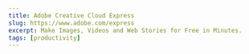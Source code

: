 ```yaml
---
title: Adobe Creative Cloud Express
slug: https://www.adobe.com/express
excerpt: Make Images, Videos and Web Stories for Free in Minutes.
tags: [productivity]
---
```

